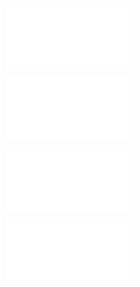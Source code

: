 ![@](steps/prompt.189af1ad.md)

![@](steps/file.d57779ca.md)

![@](steps/file.7192a85d.md)

![@](steps/file.95b90320.md)